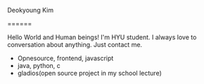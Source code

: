 
Deokyoung Kim

======

Hello World and Human beings! I'm HYU student. I always love to conversation about anything.
Just contact me.

 * Opnesource, frontend, javascript
 * java, python, c
 * gladios(open source project in my school lecture)
